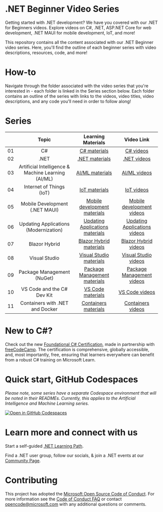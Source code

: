 # .NET Beginner Video Series

Getting started with .NET development? We have you covered with our .NET for Beginners videos. Explore videos on C#, .NET, ASP.NET Core for web development, .NET MAUI for mobile development, IoT, and more!

This repository contains all the content associated with our .NET Beginner video series. Here, you'll find the outline of each beginner series with video descriptions, resources, code, and more!

# How-to

Navigate through the folder associated with the video series that you're interested in - each folder is linked in the Series section below. Each folder contains an outline of the series with links to the videos, video titles, video descriptions, and any code you'll need in order to follow along!

# Series

|     |                       Topic                       |                                                         Learning Materials                                                          |                                                         Video Link                                                          |
| :-: | :------------------------------------------------------: | :----------------------------------------------------------------------------------------------------------------------------: | :----------------------------------------------------------------------------------------------------------------------------: |
| 01  |                     C#                      |          [C# materials](C%23) | [C# videos](https://aka.ms/dotnet/beginnervideos/youtube/csharp)
| 02  |                     .NET                      |          [.NET materials](.NET) | [.NET videos](https://aka.ms/dotnet/beginnervideos/youtube/dotnet)
| 03  |                     Artificial Intelligence & Machine Learning (AI/ML)                      |          [AI/ML materials](Artificial%20Intelligence%20and%20Machine%20Learning) | [AI/ML videos](https://aka.ms/dotnet/beginnervideos/youtube/ai)
| 04  |                     Internet of Things (IoT)                      |          [IoT materials](IoT) | [IoT videos](https://aka.ms/dotnet/beginnervideos/youtube/iot)
| 05  |                     Mobile Development (.NET MAUI)                      |          [Mobile development materials](.NET%20MAUI) | [Mobile development videos](https://aka.ms/dotnet/beginnervideos/youtube/maui)
| 06  |                     Updating Applications (Modernization)                      |          [Updating Applications materials](Modernization) | [Updating Applications videos](https://aka.ms/dotnet/beginnervideos/youtube/modernization)
| 07  |                     Blazor Hybrid                      |          [Blazor Hybrid materials](Blazor%20Hybrid) | [Blazor Hybrid videos](https://aka.ms/dotnet/beginnervideos/youtube/blazorhybrid)
| 08  |                     Visual Studio                      |          [Visual Studio materials](Visual%20Studio) | [Visual Studio videos](https://aka.ms/dotnet/beginnervideos/youtube/visualstudio)
| 09  |                     Package Management (NuGet)                      |          [Package Management materials](Package%20Management%20with%20NuGet) | [Package Management videos](https://aka.ms/dotnet/beginnervideos/youtube/nuget)
| 10  |                     VS Code and the C# Dev Kit                      |          [VS Code materials](VS%20Code%20and%20the%20C%23%20Dev%20Kit) | [VS Code videos](https://aka.ms/dotnet/beginnervideos/youtube/vscode)
| 11  |                     Containers with .NET and Docker                      |          [Containers materials](Containers) | [Containers videos](https://aka.ms/dotnet/beginnervideos/youtube/containers)

# New to C#?

Check out the new [Foundational C# Certification](https://aka.ms/csharp-certification), made in partnership with [freeCodeCamp](https://www.freecodecamp.org/). The certification is comprehensive, globally accessible, and, most importantly, free, ensuring that learners everywhere can benefit from a robust C# training on Microsoft Learn.

# Quick start, GitHub Codespaces

*Please note, some series have a separate Codespace environment that will be noted in their READMEs. Currently, this applies to the Artificial Intelligence and Machine Learning series.*

[![Open in GitHub Codespaces](https://github.com/codespaces/badge.svg)](https://codespaces.new/dotnet/beginner-series)                         

# Learn more and connect with us

Start a self-guided [.NET Learning Path](https://learn.microsoft.com/en-us/training/dotnet).

Find a .NET user group, follow our socials, & join a .NET events at our [Community Page](https://aka.ms/WebLearningSeries-git-community).

# Contributing

This project has adopted the [Microsoft Open Source Code of Conduct](https://opensource.microsoft.com/codeofconduct/). For more information see the [Code of Conduct FAQ](https://opensource.microsoft.com/codeofconduct/faq/) or contact [opencode@microsoft.com](mailto:opencode@microsoft.com) with any additional questions or comments.
